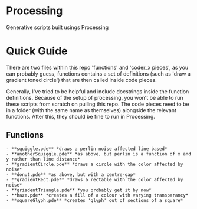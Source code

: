 # Processing
Generative scripts built usings Processing


# Quick Guide
There are two files within this repo 'functions' and 'coder_x pieces', as you can probably guess, functions contains a set of definitions (such as 'draw a gradient toned circle') that are then called inside code pieces.

Generally, I've tried to be helpful and include docstrings inside the function definitions. Because of the setup of processing, you won't be able to run these scripts from scratch on pulling this repo. The code pieces need to be in a folder (with the same name as themselves) alongside the relevant functions. After this, they should be fine to run in Processing.


## Functions
    - **squiggle.pde** *draws a perlin noise affected line based*
    - **anotherSquiggle.pde** *as above, but perlin is a function of x and y rather than line distance*
    - **gradientCircle.pde** *draws a circle with the color affected by noise*
    - **donut.pde** *as above, but with a centre-gap*
    - **gradientRect.pde** *draws a rectable with the color affected by noise*
    - **griadentTriangle.pde** *you probably get it by now*
    - **haze.pde** *creates a fill of a colour with varying transparancy*
    - **squareGlyph.pde** *creates 'glyph' out of sections of a square*

